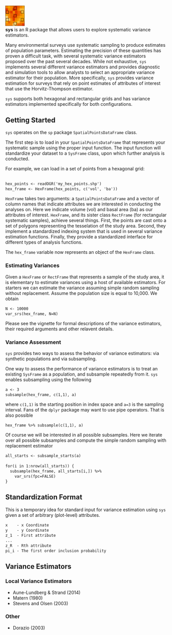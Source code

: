 <img src="docs/logo.png" width="60"></img><br> **sys** is an R package that allows users to explore systematic variance estimators.

Many environmental surveys use systematic sampling to produce estimates of population parameters. Estimating the precision of these quantities has proven a difficult task, with several systematic variance estimators proposed over the past several decades. While not exhaustive, `sys` implements several different variance estimators and provides diagnostic and simulation tools to allow analysts to select an appropriate variance estimator for their population. More specifically, `sys` provides variance estimation for surveys that rely on point estimates of attributes of interest that use the Horvitz-Thompson estimator.

`sys` supports both hexagonal and rectangular grids and has variance estimators implemented specifically for both configurations.

## Getting Started

`sys` operates on the `sp` package `SpatialPointsDataFrame` class. 

The first step is to load in your `SpatialPointsDataFrame` that represents your systematic sample using the proper input function. The input function will standardize your dataset to a `SysFrame` class, upon which further analysis is conducted.

For example, we can load in a set of points from a hexagonal grid:

```{r}

hex_points <- readOGR('my_hex_points.shp')
hex_frame <- HexFrame(hex_points, c('vol', 'ba'))
```

`HexFrame` takes two arguments: a `SpatialPointsDataFrame` and a vector of column names that indicate attributes we are interested in conducting the analyses on. Here we indicate volume (vol) and basal area (ba) as our attributes of interest. `HexFrame`, and its sister class `RectFrame` (for rectangular systematic samples), achieve several things. First, the points are cast onto a set of polygons representing the tesselation of the study area. Second, they implement a standardized indexing system that is used in several variance estimation functions. Finally, they provide a standardized interface for different types of analysis functions.

The `hex_frame` variable now represents an object of the `HexFrame` class.

### Estimating Variances

Given a `HexFrame` or `RectFrame` that represents a sample of the study area, it is elementary to estimate variances using a host of available estimators. For starters we can estimate the variance assuming simple random sampling without replacement. Assume the population size is equal to 10,000. We obtain

```
N <- 10000
var_srs(hex_frame, N=N)
```

Please see the vignette for formal descriptions of the variance estimators, their required arguments and other relavent details.

### Variance Assessment

`sys` provides two ways to assess the behavior of variance estimators: via synthetic populations and via subsampling.

One way to assess the performance of variance estimators is to treat an existing `SysFrame` as a population, and subsample repeatedly from it. `sys` enables subsampling using the following

```{r}
a <- 3
subsample(hex_frame, c(1,1), a)
```

where `c(1,1)` is the starting position in index space and `a=3` is the sampling interval. Fans of the `dplyr` package may want to use pipe operators. That is also possible

```{r}
hex_frame %>% subsample(c(1,1), a)
```

Of course we will be interested in all possible subsamples. Here we iterate over all possible subsamples and compute the simple random sampling with replacement estimator

```{r}
all_starts <- subsample_starts(a)

for(i in 1:nrow(all_starts)) {
  subsample(hex_frame, all_starts[i,]) %>%
    var_srs(fpc=FALSE)
}

```

## Standardization Format

This is a temporary idea for standard input for variance estimation using `sys` given a set of arbitrary (plot-level) attributes.

```
x    - x Coordinate
y    - y Coordinate
z_1  - First attribute
...
z_R  - Rth attribute
pi_i - The first order inclusion probability
```


## Variance Estimators

### Local Variance Estimators

- Aune-Lundberg & Strand (2014)
- Matern (1980)
- Stevens and Olsen (2003)

### Other

- Dorazio (2003)